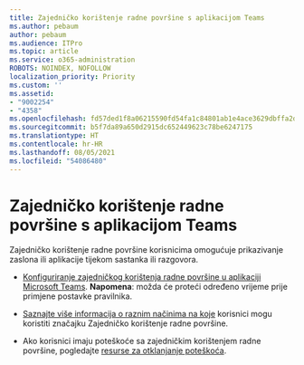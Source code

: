 ```yaml
---
title: Zajedničko korištenje radne površine s aplikacijom Teams
ms.author: pebaum
author: pebaum
ms.audience: ITPro
ms.topic: article
ms.service: o365-administration
ROBOTS: NOINDEX, NOFOLLOW
localization_priority: Priority
ms.custom: ''
ms.assetid:
- "9002254"
- "4358"
ms.openlocfilehash: fd57ded1f8a06215590fd54fa1c84801ab1e4ace3629dbffa2d08026139a96fd
ms.sourcegitcommit: b5f7da89a650d2915dc652449623c78be6247175
ms.translationtype: HT
ms.contentlocale: hr-HR
ms.lasthandoff: 08/05/2021
ms.locfileid: "54086480"
---
```

# <a name="screen-sharing-with-teams"></a>Zajedničko korištenje radne površine s aplikacijom Teams

Zajedničko korištenje radne površine korisnicima omogućuje prikazivanje zaslona ili aplikacije tijekom sastanka ili razgovora.

- [Konfiguriranje zajedničkog korištenja radne površine u aplikaciji Microsoft Teams](https://docs.microsoft.com/microsoftteams/configure-desktop-sharing). **Napomena**: možda će proteći određeno vrijeme prije primjene postavke pravilnika. 

- [Saznajte više informacija o raznim načinima na koje](https://docs.microsoft.com/microsoftteams/meeting-policies-in-teams#meeting-policy-settings---content-sharing) korisnici mogu koristiti značajku Zajedničko korištenje radne površine. 

- Ako korisnici imaju poteškoće sa zajedničkim korištenjem radne površine, pogledajte [resurse za otklanjanje poteškoća](https://docs.microsoft.com/microsoftteams/connectivity-issues). 
